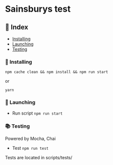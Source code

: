 Sainsburys test
====

## 📕 Index
* [Installing](#installing)
* [Launching](#launching)
* [Testing](#testing)

### 💪 <a name="installing"> Installing</a>
```node
npm cache clean && npm install && npm run start
```
or
```node
yarn
```

### 🚀 <a name="launching">Launching</a>
* Run script `npm run start`

###  📚 <a name="testing">Testing</a>
Powered by Mocha, Chai
* Test  `npm run test`

Tests are located in scripts/tests/
